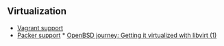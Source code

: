## Virtualization

* [Vagrant support](https://github.com/double-p/vagrant-openbsd)
* [Packer support](https://github.com/double-p/packer-builder-openbsd-vmm)
* [OpenBSD journey: Getting it virtualized with libvirt (1)](https://raskell.io/articles/my-openbsd-journey-getting-it-virtualized-with-libvirt-1/)
